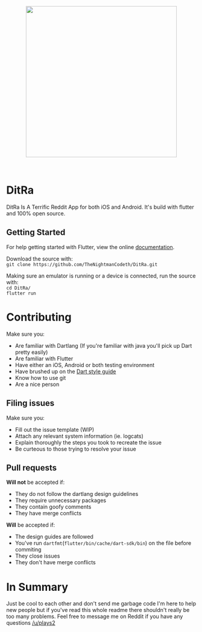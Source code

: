 <p align="center">
  <img src="https://github.com/TheNightmanCodeth/DitRa/raw/master/res/banner.svg?sanitize=true" width=400/>
</p>  
</br>

# DitRa

DitRa Is A Terrific Reddit App for both iOS and Android. It's build with flutter and 100% open source. 

## Getting Started

For help getting started with Flutter, view the online
[documentation](https://flutter.io/).

Download the source with:  
`git clone https://github.com/TheNightmanCodeth/DitRa.git`

Making sure an emulator is running or a device is connected, run the source with:  
`cd DitRa/`  
`flutter run`

# Contributing
Make sure you:  

* Are familiar with Dartlang (If you're familiar with java you'll pick up Dart pretty easily)  
* Are familiar with Flutter  
* Have either an iOS, Android or both testing environment   
* Have brushed up on the [Dart style guide](https://www.dartlang.org/guides/language/effective-dart/style)  
* Know how to use git   
* Are a nice person  

## Filing issues
Make sure you:

* Fill out the issue template (WIP)
* Attach any relevant system information (ie. logcats)
* Explain thoroughly the steps you took to recreate the issue
* Be curteous to those trying to resolve your issue

## Pull requests

**Will not** be accepted if:

* They do not follow the dartlang design guidelines
* They require unnecessary packages
* They contain goofy comments
* They have merge conflicts

**Will** be accepted if:  

* The design guides are followed
* You've run `dartfmt`(`flutter/bin/cache/dart-sdk/bin`) on the file before commiting
* They close issues 
* They don't have merge conflicts

# In Summary
Just be cool to each other and don't send me garbage code I'm here to help
new people but if you've read this whole readme there shouldn't really be
too many problems. Feel free to message me on Reddit if you have any questions
[/u/plays2](https://www.reddit.com/u/plays2)



